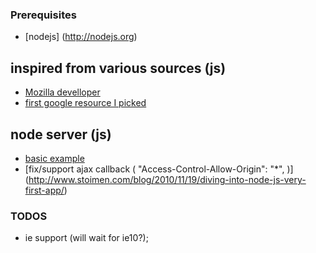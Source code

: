### Prerequisites

   - [nodejs] (http://nodejs.org)

inspired from various sources (js)
---
  - [Mozilla develloper](https://developer.mozilla.org/en-US/docs/DragDrop/Drag_Operations#Finishing_a_Drag)
  - [first google resource I picked ](http://decafbad.com/2009/07/drag-and-drop/api-demos.html#data_transfer)

node server (js)
---
  -  [basic example](https://gist.github.com/701407)
  -  [fix/support ajax callback ( "Access-Control-Allow-Origin": "*", )] (http://www.stoimen.com/blog/2010/11/19/diving-into-node-js-very-first-app/)

### TODOS
  - ie support (will wait for ie10?);
